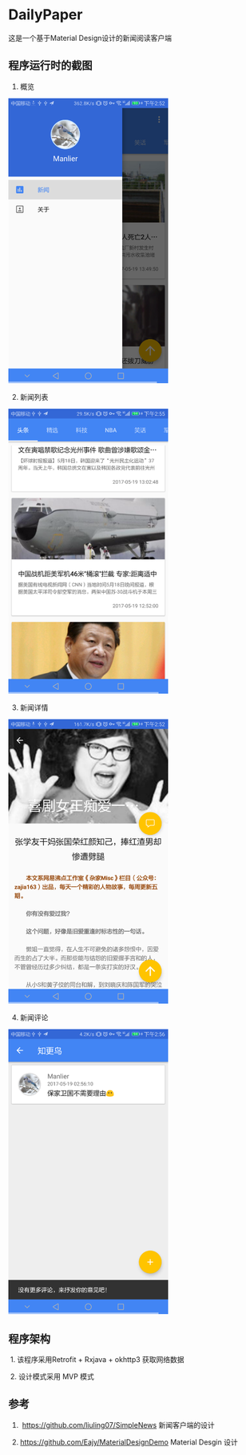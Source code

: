 # DailyPaper

这是一个基于Material Design设计的新闻阅读客户端

## 程序运行时的截图

  1. 概览

<img src="https://github.com/GlassyWing/DailyPaper/blob/dev/screenshot/overview.png" width="320">

  2. 新闻列表

<img src="https://github.com/GlassyWing/DailyPaper/blob/dev/screenshot/news_list.png" width="320">

  3. 新闻详情

<img src="https://github.com/GlassyWing/DailyPaper/blob/dev/screenshot/news_detail.png" width="320">

  4. 新闻评论

<img src="https://github.com/GlassyWing/DailyPaper/blob/dev/screenshot/comments.png" width="320">

## 程序架构

  1. 该程序采用Retrofit + Rxjava + okhttp3 获取网络数据
  
  2. 设计模式采用 MVP 模式
  
## 参考

  1.  https://github.com/liuling07/SimpleNews 新闻客户端的设计
  
  2. https://github.com/Eajy/MaterialDesignDemo Material Desgin 设计

